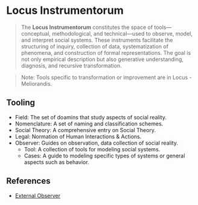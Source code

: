# Locus Instrumentorum

> The **Locus Instrumentorum** constitutes the space of tools—conceptual, methodological, and technical—used to observe, model, and interpret social systems. These instruments facilitate the structuring of inquiry, collection of data, systematization of phenomena, and construction of formal representations. The goal is not only empirical description but also generative understanding, diagnosis, and recursive transformation.

> Note: Tools specific to transformation or improvement are in Locus - Meliorandis.

## Tooling

- Field:  The set of doamins that study aspects of social reality.
- Nomenclature: A set of naming and classification schemes.
- Social Theory: A comprehensive entry on Social Theory.
- Legal: Normation of Human Interactions & Actions.
- Observer: Guides on observation, data collection of social reality.
  - Tool: A collection of tools for modeling social systems.
  - Cases: A guide to modeling specific types of systems or general aspects such as behavior.

## References

- [External Observer](./Observer.md)

